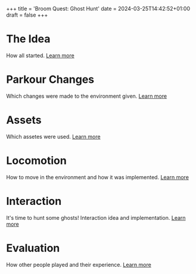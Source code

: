 +++
title = 'Broom Quest: Ghost Hunt'
date = 2024-03-25T14:42:52+01:00
draft = false
+++


# The Idea
How all started. [Learn more](../posts/idea)


# Parkour Changes
Which changes were made to the environment given. [Learn more](../posts/parkour-changes)


# Assets
Which assetes were used. [Learn more](../posts/assets)


# Locomotion
How to move in the environment and how it was implemented. [Learn more](../posts/idea)


# Interaction
It's time to hunt some ghosts!
Interaction idea and implementation.
[Learn more](../posts/interaction)



# Evaluation
How other people played and their experience.
[Learn more](../posts/evaluation)
